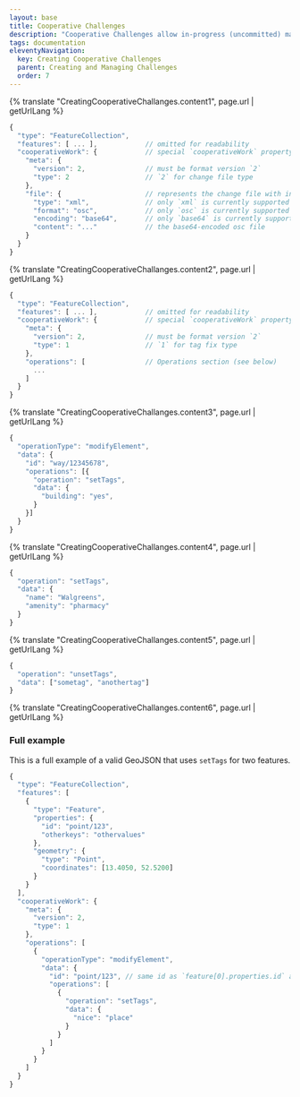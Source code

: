 ```yaml
---
layout: base
title: Cooperative Challenges
description: "Cooperative Challenges allow in-progress (uncommitted) mapping work to be packaged with tasks so that mappers don't have to do all the work themselves from scratch. When a mapper chooses to edit the task in MapRoulette, the in-progress work will automatically be loaded into the mapper's editor so that they can verify and complete the work as needed."
tags: documentation
eleventyNavigation:
  key: Creating Cooperative Challenges
  parent: Creating and Managing Challenges
  order: 7
---
```


{% translate "CreatingCooperativeChallanges.content1", page.url | getUrlLang %}

```javascript
{
  "type": "FeatureCollection",
  "features": [ ... ],            // omitted for readability
  "cooperativeWork": {            // special `cooperativeWork` property
    "meta": {
      "version": 2,               // must be format version `2`
      "type": 2                   // `2` for change file type
    },
    "file": {                     // represents the change file with in-progress work
      "type": "xml",              // only `xml` is currently supported
      "format": "osc",            // only `osc` is currently supported
      "encoding": "base64",       // only `base64` is currently supported
      "content": "..."            // the base64-encoded osc file
    }
  }
}
```
<a id='creating-tag-fix-challenges'></a>
{% translate "CreatingCooperativeChallanges.content2", page.url | getUrlLang %}

```javascript
{
  "type": "FeatureCollection",
  "features": [ ... ],            // omitted for readability
  "cooperativeWork": {            // special `cooperativeWork` property
    "meta": {
      "version": 2,               // must be format version `2`
      "type": 1                   // `1` for tag fix type
    },
    "operations": [               // Operations section (see below)
      ...
    ]
  }
}
```

{% translate "CreatingCooperativeChallanges.content3", page.url | getUrlLang %}

```javascript
{
  "operationType": "modifyElement",
  "data": {
    "id": "way/12345678",
    "operations": [{
      "operation": "setTags",
      "data": {
        "building": "yes",
      }
    }]
  }
}
```

{% translate "CreatingCooperativeChallanges.content4", page.url | getUrlLang %}

```javascript
{
  "operation": "setTags",
  "data": {
    "name": "Walgreens",
    "amenity": "pharmacy"
  }
}
```

{% translate "CreatingCooperativeChallanges.content5", page.url | getUrlLang %}

```javascript
{
  "operation": "unsetTags",
  "data": ["sometag", "anothertag"]
}
```

{% translate "CreatingCooperativeChallanges.content6", page.url | getUrlLang %}

### Full example

This is a full example of a valid GeoJSON that uses `setTags` for two features.

```javascript
{
  "type": "FeatureCollection",
  "features": [
    {
      "type": "Feature",
      "properties": {
        "id": "point/123",
        "otherkeys": "othervalues"
      },
      "geometry": {
        "type": "Point",
        "coordinates": [13.4050, 52.5200]
      }
    }
  ],
  "cooperativeWork": {
    "meta": {
      "version": 2,
      "type": 1
    },
    "operations": [
      {
        "operationType": "modifyElement",
        "data": {
          "id": "point/123", // same id as `feature[0].properties.id` above
          "operations": [
            {
              "operation": "setTags",
              "data": {
                "nice": "place"
              }
            }
          ]
        }
      }
    ]
  }
}
```
